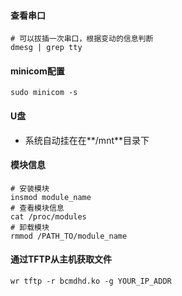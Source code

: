 #### 查看串口
```shell
# 可以拔插一次串口，根据变动的信息判断
dmesg | grep tty
```
#### minicom配置
```shell
sudo minicom -s
```
#### U盘
- 系统自动挂在在**/mnt**目录下
#### 模块信息
```shell
# 安装模块
insmod module_name
# 查看模块信息
cat /proc/modules
# 卸载模块
rmmod /PATH_TO/module_name
```
#### 通过TFTP从主机获取文件
```shell
wr tftp -r bcmdhd.ko -g YOUR_IP_ADDR
```

